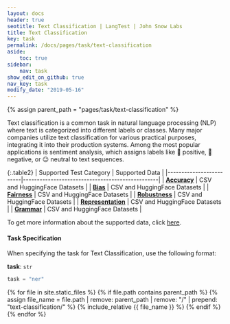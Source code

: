 ```yaml
---
layout: docs
header: true
seotitle: Text Classification | LangTest | John Snow Labs
title: Text Classification
key: task
permalink: /docs/pages/task/text-classification
aside:
    toc: true
sidebar:
    nav: task
show_edit_on_github: true
nav_key: task
modify_date: "2019-05-16"
---
```


<div class="main-docs" markdown="1">

{% assign parent_path = "pages/task/text-classification" %}


Text classification is a common task in natural language processing (NLP) where text is categorized into different labels or classes. Many major companies utilize text classification for various practical purposes, integrating it into their production systems. Among the most popular applications is sentiment analysis, which assigns labels like 🙂 positive, 🙁 negative, or 😐 neutral to text sequences.

</div><div class="h3-box" markdown="1">

{:.table2}
| Supported Test Category | Supported Data                                  |
|-------------------------|-------------------------------------------------|
| [**Accuracy**](/docs/pages/tests/accuracy)            | CSV and HuggingFace Datasets |
| [**Bias**](/docs/pages/tests/bias)                |  CSV and HuggingFace Datasets                               |
| [**Fairness**](/docs/pages/tests/fairness)          | CSV and HuggingFace Datasets                             |
| [**Robustness**](/docs/pages/tests/robustness)          | CSV and HuggingFace Datasets |
| [**Representation**](/docs/pages/tests/representation)      | CSV and HuggingFace Datasets |
| [**Grammar**](/docs/pages/tests/grammar)      | CSV and HuggingFace Datasets |


To get more information about the supported data, click [here](/docs/pages/docs/data#text-classification).

</div><div class="h3-box" markdown="1">

#### Task Specification

When specifying the task for Text Classification, use the following format:


**task**: `str`

```python
task = "ner"
```

{% for file in site.static_files %}
    {% if file.path contains parent_path %}
        {% assign file_name = file.path | remove:  parent_path | remove:  "/" | prepend: "text-classification/" %}
        {% include_relative {{ file_name }} %}
    {% endif %}
{% endfor %}

</div>